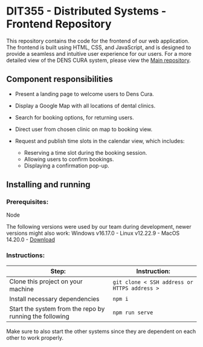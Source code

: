 # DIT355 - Distributed Systems - Frontend Repository

This repository contains the code for the frontend of our web application. The frontend is built using HTML, CSS, and JavaScript, and is designed to provide a seamless and intuitive user experience for our users. For a more detailed view of the DENS CURA system, please view the [Main repository](https://github.com/PatyMarklund/DIT355-Distributed-System-Main).

## Component responsibilities

- Present a landing page to welcome users to Dens Cura.

- Display a Google Map with all locations of dental clinics.

- Search for booking options, for returning users.

- Direct user from chosen clinic on map to booking view.

- Request and publish time slots in the calendar view, which includes:
  - Reserving a time slot during the booking session.
  - Allowing users to confirm bookings.
  - Displaying a confirmation pop-up.

## Installing and running

### Prerequisites:
Node

The following versions were used by our team during development, newer versions might also work: Windows v16.17.0 - Linux v12.22.9 - MacOS 14.20.0 - [Download](https://nodejs.org/en/download/)
### Instructions:

| Step: | Instruction: |
| ------ | ------ |
| Clone this project on your machine | `git clone < SSH address or HTTPS address >` |
| Install necessary dependencies  | `npm i` |
| Start the system from the repo by running the following  | `npm run serve` |
 
Make sure to also start the other systems since they are dependent on each other to work properly.
